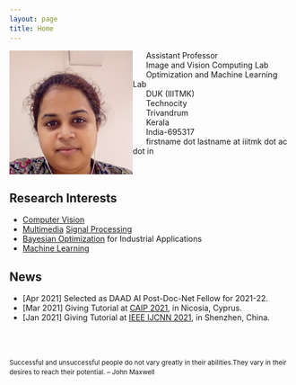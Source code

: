 ```yaml
---
layout: page
title: Home
---
```


<img align="left" src="Sinnu.jpg" width="220" >

&nbsp;&nbsp;&nbsp;&nbsp;&nbsp;&nbsp;Assistant Professor<br>
&nbsp;&nbsp;&nbsp;&nbsp;&nbsp;&nbsp;Image and Vision Computing Lab<br>
&nbsp;&nbsp;&nbsp;&nbsp;&nbsp;&nbsp;Optimization and Machine Learning Lab<br>
&nbsp;&nbsp;&nbsp;&nbsp;&nbsp;&nbsp;DUK (IIITMK)<br>
&nbsp;&nbsp;&nbsp;&nbsp;&nbsp;&nbsp;Technocity<br>
&nbsp;&nbsp;&nbsp;&nbsp;&nbsp;&nbsp;Trivandrum<br>
&nbsp;&nbsp;&nbsp;&nbsp;&nbsp;&nbsp;Kerala<br> 
&nbsp;&nbsp;&nbsp;&nbsp;&nbsp;&nbsp;India-695317<br> 
&nbsp;&nbsp;&nbsp;&nbsp;&nbsp;&nbsp;firstname dot lastname at iiitmk dot ac dot in<br> 
<br/><br/>

## Research Interests
* [Computer Vision](https://en.wikipedia.org/wiki/Computer_vision)
* [Multimedia](https://en.wikipedia.org/wiki/Multimedia) [Signal Processing](https://en.wikipedia.org/wiki/Signal_processing)
* [Bayesian Optimization](https://en.wikipedia.org/wiki/Bayesian_optimization) for Industrial Applications
* [Machine Learning](https://en.wikipedia.org/wiki/Machine_learning)  

## News
* [Apr 2021] Selected as DAAD AI Post-Doc-Net Fellow for 2021-22. 
* [Mar 2021] Giving Tutorial at [CAIP 2021](http://cyprusconferences.org/caip2021/tutorials/), in Nicosia, Cyprus. 
* [Jan 2021] Giving Tutorial at [IEEE IJCNN 2021](https://www.ijcnn.org/tutorials), in Shenzhen, China. 


<br/><br/>
<p><small>Successful and unsuccessful people do not vary greatly in their abilities.They vary in their desires to reach their potential. – John Maxwell </small></p>
